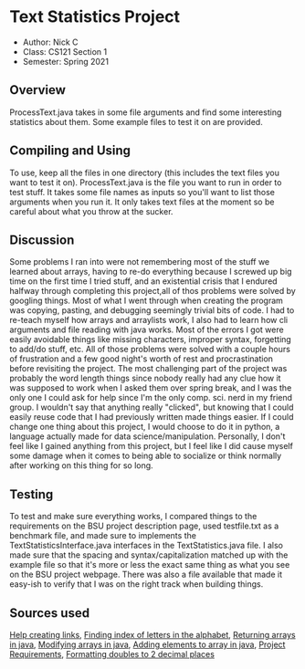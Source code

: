# Text Statistics Project

* Author: Nick C
* Class: CS121 Section 1
* Semester: Spring 2021

## Overview

ProcessText.java takes in some file arguments and find some interesting statistics about them.
Some example files to test it on are provided.

## Compiling and Using

To use, keep all the files in one directory (this includes the text files you want to test it on).
ProcessText.java is the file you want to run in order to test stuff. It takes some file names
as inputs so you'll want to list those arguments when you run it. It only takes text files at the
moment so be careful about what you throw at the sucker.

## Discussion

Some problems I ran into were not remembering most of the stuff we learned about arrays, having to re-do
everything because I screwed up big time on the first time I tried stuff, and an existential crisis that
I endured halfway through completing this project,all of thos problems were solved by googling things.
Most of what I went through when creating the program was copying, pasting, and debugging seemingly trivial
bits of code. I had to re-teach myself how arrays and arraylists work, I also had to learn how cli arguments
and file reading with java works. Most of the errors I got were easily avoidable things like missing characters,
improper syntax, forgetting to add/do stuff, etc. All of those problems were solved with a couple hours of frustration
and a few good night's worth of rest and procrastination before revisiting the project. The most
challenging part of the project was probably the word length things since nobody really had any clue
how it was supposed to work when I asked them over spring break, and I was the only one I could ask
for help since I'm the only comp. sci. nerd in my friend group. I wouldn't say that anything really
"clicked", but knowing that I could easily reuse code that I had previously written made things easier.
If I could change one thing about this project, I would choose to do it in python, a language actually
made for data science/manipulation. Personally, I don't feel like I gained anything from this project,
but I feel like I did cause myself some damage when it comes to being able to socialize or think normally
after working on this thing for so long.

## Testing

To test and make sure everything works, I compared things to the requirements on the BSU project description
page, used testfile.txt as a benchmark file, and made sure to implements the TextStatisticsInterface.java
interfaces in the TextStatistics.java file. I also made sure that the spacing and syntax/capitalization
matched up with the example file so that it's more or less the exact same thing as what you see on the
BSU project webpage. There was also a file available that made it easy-ish to verify that I was on the
right track when building things.

## Sources used

[Help creating links](https://github.com/adam-p/markdown-here/wiki/Markdown-Cheatsheet#links),
[Finding index of letters in the alphabet](http://ferragamo-outlet.org/wp-content/uploads/2017/10/how-many-letters-are-in-the-english-alphabet-how-to-format-a-regarding-how-many-letters-are-in-the-english-alphabet.png),
[Returning arrays in java](https://www.javatpoint.com/how-to-return-an-array-in-java),
[Modifying arrays in java](https://stackoverflow.com/questions/44748048/modifying-arrays-in-java),
[Adding elements to array in java](https://www.javatpoint.com/add-elements-to-array-in-java),
[Project Requirements](http://cs.boisestate.edu/~cs121/projects/p4/#part3),
[Formatting doubles to 2 decimal places](https://stackoverflow.com/questions/8819842/best-way-to-format-a-double-value-to-2-decimal-places#8819889)
